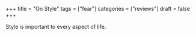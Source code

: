 +++
title = "On Style"
tags = ["fear"]
categories = ["reviews"]
draft = false
+++

Style is important to every aspect of life.
